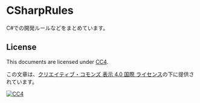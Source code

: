 # CSharpRules

C#での開発ルールなどをまとめています。

## License

This documents are licensed under [CC4](http://creativecommons.org/licenses/by/4.0/deed.ja).

この文章は、[クリエイティブ・コモンズ 表示 4.0 国際 ライセンス](http://creativecommons.org/licenses/by/4.0/deed.ja)の下に提供されています。

[![CC4](https://i.creativecommons.org/l/by/4.0/88x31.png "CC4")](http://creativecommons.org/licenses/by/4.0/deed.ja)
